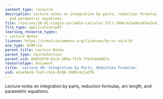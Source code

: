 ```yaml
---
content_type: resource
description: Lecture notes on integration by parts, reduction formulas, arc length,
  and parametric equations.
file: /courses/18-01-single-variable-calculus-fall-2006/e2ae9ec87ea3cb1a02d02400c4c2a276_lec30.pdf
file_type: application/pdf
learning_resource_types:
- Lecture Notes
license: https://creativecommons.org/licenses/by-nc-sa/4.0/
ocw_type: OCWFile
parent_title: Lecture Notes
parent_type: CourseSection
parent_uid: 6005d379-62c4-200a-f129-7fe3c6e6007a
resourcetype: Document
title: 'Lecture 30: Integration by Parts, Reduction Formulae'
uid: e2ae9ec8-7ea3-cb1a-02d0-2400c4c2a276
---
```

Lecture notes on integration by parts, reduction formulas, arc length, and parametric equations.